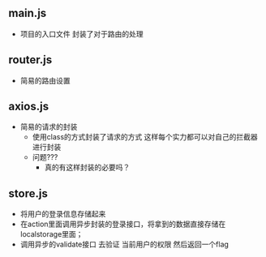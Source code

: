 ## main.js
* 项目的入口文件 封装了对于路由的处理
## router.js
* 简易的路由设置 
## axios.js
* 简易的请求的封装
    * 使用class的方式封装了请求的方式 这样每个实力都可以对自己的拦截器进行封装
    * 问题???
        * 真的有这样封装的必要吗？
## store.js
* 将用户的登录信息存储起来
* 在action里面调用异步封装的登录接口，将拿到的数据直接存储在localstorage里面；
* 调用异步的validate接口 去验证 当前用户的权限 然后返回一个flag
